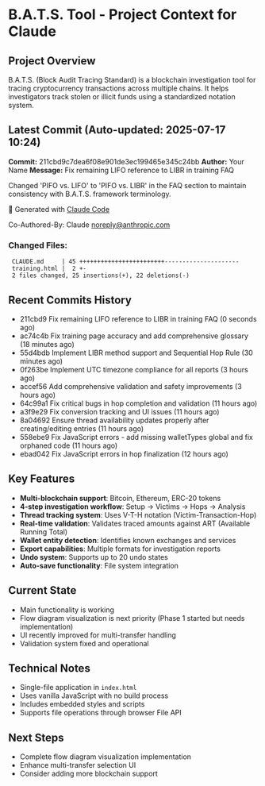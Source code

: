 # B.A.T.S. Tool - Project Context for Claude

## Project Overview
B.A.T.S. (Block Audit Tracing Standard) is a blockchain investigation tool for tracing cryptocurrency transactions across multiple chains. It helps investigators track stolen or illicit funds using a standardized notation system.

## Latest Commit (Auto-updated: 2025-07-17 10:24)

**Commit:** 211cbd9c7dea6f08e901de3ec199465e345c24bb
**Author:** Your Name
**Message:** Fix remaining LIFO reference to LIBR in training FAQ

Changed 'PIFO vs. LIFO' to 'PIFO vs. LIBR' in the FAQ section to maintain consistency with B.A.T.S. framework terminology.

🤖 Generated with [Claude Code](https://claude.ai/code)

Co-Authored-By: Claude <noreply@anthropic.com>

### Changed Files:
```
 CLAUDE.md     | 45 ++++++++++++++++++++++++---------------------
 training.html |  2 +-
 2 files changed, 25 insertions(+), 22 deletions(-)
```

## Recent Commits History

- 211cbd9 Fix remaining LIFO reference to LIBR in training FAQ (0 seconds ago)
- ac74c4b Fix training page accuracy and add comprehensive glossary (18 minutes ago)
- 55d4bdb Implement LIBR method support and Sequential Hop Rule (30 minutes ago)
- 0f263be Implement UTC timezone compliance for all reports (3 hours ago)
- accef56 Add comprehensive validation and safety improvements (3 hours ago)
- 64c99a1 Fix critical bugs in hop completion and validation (11 hours ago)
- a3f9e29 Fix conversion tracking and UI issues (11 hours ago)
- 8a04692 Ensure thread availability updates properly after creating/editing entries (11 hours ago)
- 558ebe9 Fix JavaScript errors - add missing walletTypes global and fix orphaned code (11 hours ago)
- ebad042 Fix JavaScript errors in hop finalization (12 hours ago)

## Key Features
- **Multi-blockchain support**: Bitcoin, Ethereum, ERC-20 tokens
- **4-step investigation workflow**: Setup → Victims → Hops → Analysis
- **Thread tracking system**: Uses V-T-H notation (Victim-Transaction-Hop)
- **Real-time validation**: Validates traced amounts against ART (Available Running Total)
- **Wallet entity detection**: Identifies known exchanges and services
- **Export capabilities**: Multiple formats for investigation reports
- **Undo system**: Supports up to 20 undo states
- **Auto-save functionality**: File system integration

## Current State
- Main functionality is working
- Flow diagram visualization is next priority (Phase 1 started but needs implementation)
- UI recently improved for multi-transfer handling
- Validation system fixed and operational

## Technical Notes
- Single-file application in `index.html`
- Uses vanilla JavaScript with no build process
- Includes embedded styles and scripts
- Supports file operations through browser File API

## Next Steps
- Complete flow diagram visualization implementation
- Enhance multi-transfer selection UI
- Consider adding more blockchain support
